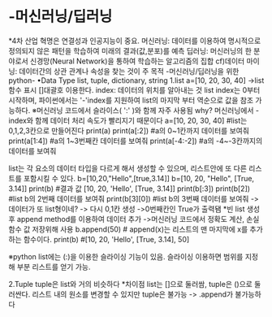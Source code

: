 # -머신러닝/딥러닝
*4차 산업 혁명은 연결성과 인공지능이 중요.
머신러닝: 데이터를 이용하여 명시적으로 정의되지 않은 패턴을 학습하여 미래의 결과(값,분포)를 예측
딥러닝: 머신러닝의 한 분야로서 신경망(Neural Network)을 통하여 학습하는 알고리즘의 집합
cf)데이터 마이닝: 데이터간의 상관 관계나 속성을 찾는 것이 주 목적
-머신러닝/딥러닝을 위한 python-
•Data Type
list, tuple, dictionary, string
1.list
a=[10, 20, 30, 40] ->list 함수 표시 []대괄호 이용한다.
index: 데이터의 위치를 알아내는 것
list index는 0부터 시작하며, 파이썬에서는 '-'index를 지원하여 list의 마지막 부터 역순으로 값을 참조 가능하다.
※머신러닝 코드에서 슬라이스( ':' )와 함께 자주 사용됨 why? 머신러닝에서 -index와 함께 데이터 처리 속도가 빨리지기 때문이다
a=[10, 20, 30, 40] #list는 0,1,2,3칸으로 만들어진다
print(a)
print(a[:2]) #a의 0~1칸까지 데이터를 보여줘
print(a[1:4]) #a의 1~3번째칸 데이터를 보여줘
print(a[-4:-2]) #a의 -4~-3칸까지의 데이터를 보여줘

list는 각 요소의 데이터 타입을 다르게 해서 생성할 수 있으며, 리스트안에 또 다른 리스트를 포함시킬 수 있다.
b=[10,20,"Hello",[true,3.14]]
b=[10, 20, "Hello", [True, 3.14]]
print(b) #결과 값 [10, 20, 'Hello', [True, 3.14]]
print(b[:3]) 
print(b[2]) #list b의 2번째 데이터를 보여줘
print(b[3][0]) #list b의 3번째 데이터를 보여줘 ->데이터가 또 list형이네? -> 다시 0,1칸 생성 ->0번째칸인 True가 출력됌
*빈 list 생성후 append method를 이용하여 데이터 추가 ->머신러닝 코드에서 정확도 계산, 손실함수 값 저장위해 사용
b.append(50) # append(x)는 리스트의 맨 마지막에 x를 추가하는 함수이다.
print(b) #[10, 20, 'Hello', [True, 3.14], 50]

※python list에는 (:)을 이용한 슬라이싱 기능이 있음. 슬라이싱 이용하면 범위를 지정해 부분 리스트를 얻기 가능.

2.Tuple
tuple은 list와 거의 비슷하다
*차이점
list는 []으로 둘러쌈, tuple은 ()으로 둘러싼다.
리스트 내의 원소를 변경할 수 있지만 tuple은 불가능 -> .append가 불가능하다




